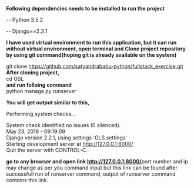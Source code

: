 <b>Following dependencies needs to be installed to run the project</b>

  -- Python 3.5.2

  -- Django==2.2.1
  
<b>I have used virtual environment to run this application, but it can run without virtual environment, open terminal and Clone project repository by using git command(hoping git is already available on the system)</b>

git clone https://github.com/satyandrababu-python/fullstack_exercise.git
<br>
<b>After cloning project,</b><br>
cd GSL<br>
<b>and run folloing command</b><br>
python manage.py runserver

<b>You will get output similar to this,</b><br>

Performing system checks...<br>

System check identified no issues (0 silenced).<br>
May 23, 2019 - 09:19:09<br>
Django version 2.2.1, using settings 'GLS.settings'<br>
Starting development server at http://127.0.0.1:8000/<br>
Quit the server with CONTROL-C.<br>

<b>go to any browser and open link http://127.0.0.1:8000/</b>port number and ip may change as per you command input but this link can be found after successfull run of runserver command, output of runserver command contains this link.
